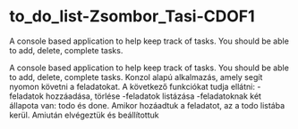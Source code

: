 # to_do_list-Zsombor_Tasi-CDOF1
A console based application to help keep track of tasks. You should be able to add, delete, complete tasks.


A console based application to help keep track of tasks. You should be able to add, delete, complete tasks.
Konzol alapú alkalmazás, amely segít nyomon követni a feladatokat. A következő funkciókat tudja ellátni: 
-feladatok hozzáadása, törlése
-feladatok listázása
-feladatoknak két állapota van: todo és done. Amikor hozáadtuk a feladatot, az a todo listába kerül. Amiután elvégeztük és beállítottuk